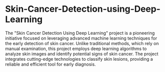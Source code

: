 # Skin-Cancer-Detection-using-Deep-Learning


The "Skin Cancer Detection Using Deep Learning" project is a pioneering initiative focused on leveraging advanced machine learning techniques for the early detection of skin cancer. Unlike traditional methods, which rely on manual examination, this project employs deep learning algorithms to analyze skin images and identify potential signs of skin cancer. The project integrates cutting-edge technologies to classify skin lesions, providing a reliable and efficient tool for early diagnosis.

